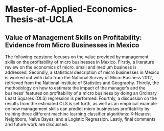 # Master-of-Applied-Economics-Thesis-at-UCLA
## Value of Management Skills on Profitability: Evidence from Micro Businesses in Mexico

The following capstone focuses on the value provided by management skills on the profitability of micro businesses in Mexico. Firstly, a literature review on the economics of micro, small and medium business is addressed. Secondly, a statistical description of micro businesses in Mexico is worked out with data from the National Survey of Micro Business 2012, retrieved from the National Institute of Statistics and Geography. Thirdly, the methodology on how to estimate the impact of the manager’s and the business’ features on profitability of a micro business by doing an Ordinary Least Squares (OLS) regression is performed. Fourthly, a discussion on the results from the estimated OLS is set forth, as well as an empirical example on how management skills can predict micro businesses profitability by training three different machine learning classifier algorithms: K-Nearest Neighbors, Naïve Bayes, and a Logistic Regression. Lastly, final comments and future work are discussed.
